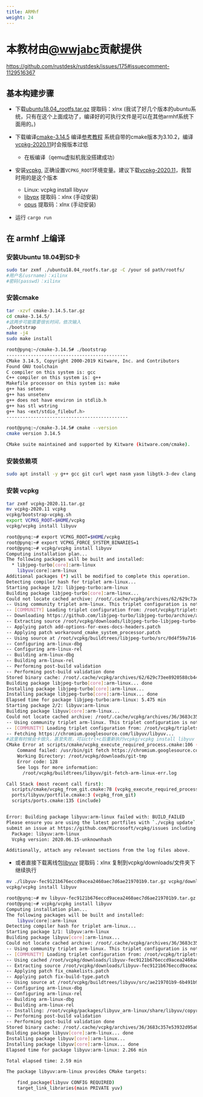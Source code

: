 ```yaml
---
title: ARMhf
weight: 24
---
```


# 本教材由[@wwjabc](https://github.com/wwjabc)贡献提供

https://github.com/rustdesk/rustdesk/issues/175#issuecomment-1129516367

## 基本构建步骤
- 下载[ubuntu18.04_rootfs.tar.gz](https://pan.baidu.com/s/1pmjw7OBn5NbiCvM6GGaEgQ) 提取码：xlnx (我试了好几个版本的ubuntu系统，只有在这个上面成功了，编译好的可执行文件是可以在其他armhf系统下面用的。)
- 下载编译[cmake-3.14.5](https://cmake.org/files/v3.14/cmake-3.14.5.tar.gz)  编译[参考教程](https://blog.csdn.net/weixin_43793181/article/details/118157012) 系统自带的cmake版本为3.10.2，编译[vcpkg-2020.11](https://github.com/microsoft/vcpkg/archive/refs/tags/2020.11.tar.gz)时会报版本过低
  - 在板编译（qemu虚拟机我没搭建成功）
  
- 安装[vcpkg](https://github.com/microsoft/vcpkg), 正确设置`VCPKG_ROOT`环境变量。建议下载[vcpkg-2020.11](https://github.com/microsoft/vcpkg/archive/refs/tags/2020.11.tar.gz)，我暂时用的是这个版本

  - Linux: vcpkg install libyuv 
  - [libvpx](https://pan.baidu.com/s/1fgi0PzOrT4VpL6p3MY-IVA) 提取码：xlnx (手动安装)
  - [opus](https://pan.baidu.com/s/1fxQayZ7FGq-Z0bn_pjBVfQ) 提取码：xlnx (手动安装)

- 运行 `cargo run`

## 在 armhf 上编译

### 安装Ubuntu 18.04到SD卡

```sh
sudo tar zxmf ./ubuntu18.04_rootfs.tar.gz -C /your sd path/rootfs/
#用户名(usrname)：xilinx
#密码(passwd)：xilinx
```

### 安装cmake
```sh
tar -xzvf cmake-3.14.5.tar.gz
cd cmake-3.14.5/
#这两步可能需要很长时间，依次输入
./bootstrap
make -j4
sudo make install
```
```sh
root@pynq:~/cmake-3.14.5# ./bootstrap 
---------------------------------------------
CMake 3.14.5, Copyright 2000-2019 Kitware, Inc. and Contributors
Found GNU toolchain
C compiler on this system is: gcc       
C++ compiler on this system is: g++          
Makefile processor on this system is: make
g++ has setenv
g++ has unsetenv
g++ does not have environ in stdlib.h
g++ has stl wstring
g++ has <ext/stdio_filebuf.h>
---------------------------------------------
```
```sh
root@pynq:~/cmake-3.14.5# cmake --version
cmake version 3.14.5

CMake suite maintained and supported by Kitware (kitware.com/cmake).
```
### 安装依赖项

```sh
sudo apt install -y g++ gcc git curl wget nasm yasm libgtk-3-dev clang libxcb-randr0-dev libxdo-dev libxfixes-dev libxcb-shape0-dev libxcb-xfixes0-dev libasound2-dev libpulse-dev ninja-build
```

### 安装 vcpkg

```sh
tar zxmf vcpkg-2020.11.tar.gz
mv vcpkg-2020.11 vcpkg
vcpkg/bootstrap-vcpkg.sh
export VCPKG_ROOT=$HOME/vcpkg
vcpkg/vcpkg install libyuv
```

```sh
root@pynq:~# export VCPKG_ROOT=$HOME/vcpkg
root@pynq:~# export VCPKG_FORCE_SYSTEM_BINARIES=1
root@pynq:~# vcpkg/vcpkg install libyuv
Computing installation plan...
The following packages will be built and installed:
  * libjpeg-turbo[core]:arm-linux
    libyuv[core]:arm-linux
Additional packages (*) will be modified to complete this operation.
Detecting compiler hash for triplet arm-linux...
Starting package 1/2: libjpeg-turbo:arm-linux
Building package libjpeg-turbo[core]:arm-linux...
Could not locate cached archive: /root/.cache/vcpkg/archives/62/629c73ee8920588cb446128f15cbfa66dfec1528.zip
-- Using community triplet arm-linux. This triplet configuration is not guaranteed to succeed.
-- [COMMUNITY] Loading triplet configuration from: /root/vcpkg/triplets/community/arm-linux.cmake
-- Downloading https://github.com/libjpeg-turbo/libjpeg-turbo/archive/ae87a958613b69628b92088b313ded0d4f59a716.tar.gz...
-- Extracting source /root/vcpkg/downloads/libjpeg-turbo-libjpeg-turbo-ae87a958613b69628b92088b313ded0d4f59a716.tar.gz
-- Applying patch add-options-for-exes-docs-headers.patch
-- Applying patch workaround_cmake_system_processor.patch
-- Using source at /root/vcpkg/buildtrees/libjpeg-turbo/src/0d4f59a716-5f2e7bc00b.clean
-- Configuring arm-linux-dbg
-- Configuring arm-linux-rel
-- Building arm-linux-dbg
-- Building arm-linux-rel
-- Performing post-build validation
-- Performing post-build validation done
Stored binary cache: /root/.cache/vcpkg/archives/62/629c73ee8920588cb446128f15cbfa66dfec1528.zip
Building package libjpeg-turbo[core]:arm-linux... done
Installing package libjpeg-turbo[core]:arm-linux...
Installing package libjpeg-turbo[core]:arm-linux... done
Elapsed time for package libjpeg-turbo:arm-linux: 5.475 min
Starting package 2/2: libyuv:arm-linux
Building package libyuv[core]:arm-linux...
Could not locate cached archive: /root/.cache/vcpkg/archives/36/3683c357e53932d95a037b4eb8cb74fe71c15f80.zip
-- Using community triplet arm-linux. This triplet configuration is not guaranteed to succeed.
-- [COMMUNITY] Loading triplet configuration from: /root/vcpkg/triplets/community/arm-linux.cmake
-- Fetching https://chromium.googlesource.com/libyuv/libyuv...
#这里有时候会卡很久，甚至失败，可以ctrl+c后重新执行vcpkg/vcpkg install libyuv
CMake Error at scripts/cmake/vcpkg_execute_required_process.cmake:106 (message):
    Command failed: /usr/bin/git fetch https://chromium.googlesource.com/libyuv/libyuv fec9121b676eccd9acea2460aec7d6ae219701b9 --depth 1 -n
    Working Directory: /root/vcpkg/downloads/git-tmp
    Error code: 128
    See logs for more information:
      /root/vcpkg/buildtrees/libyuv/git-fetch-arm-linux-err.log

Call Stack (most recent call first):
  scripts/cmake/vcpkg_from_git.cmake:78 (vcpkg_execute_required_process)
  ports/libyuv/portfile.cmake:3 (vcpkg_from_git)
  scripts/ports.cmake:135 (include)


Error: Building package libyuv:arm-linux failed with: BUILD_FAILED
Please ensure you are using the latest portfiles with `./vcpkg update`, then
submit an issue at https://github.com/Microsoft/vcpkg/issues including:
  Package: libyuv:arm-linux
  Vcpkg version: 2020.06.15-unknownhash

Additionally, attach any relevant sections from the log files above.
```
- 或者直接下载离线包[libyuv](链接：https://pan.baidu.com/s/1NmlvsXFh2Ivc36XEyb-BIw) 提取码：xlnx 复制到vcpkg/downloads/文件夹下 继续执行
```sh
mv ./libyuv-fec9121b676eccd9acea2460aec7d6ae219701b9.tar.gz vcpkg/downloads/
vcpkg/vcpkg install libyuv
```
```sh
root@pynq:~# mv libyuv-fec9121b676eccd9acea2460aec7d6ae219701b9.tar.gz vcpkg/downloads/
root@pynq:~# vcpkg/vcpkg install libyuv
Computing installation plan...
The following packages will be built and installed:
    libyuv[core]:arm-linux
Detecting compiler hash for triplet arm-linux...
Starting package 1/1: libyuv:arm-linux
Building package libyuv[core]:arm-linux...
Could not locate cached archive: /root/.cache/vcpkg/archives/36/3683c357e53932d95a037b4eb8cb74fe71c15f80.zip
-- Using community triplet arm-linux. This triplet configuration is not guaranteed to succeed.
-- [COMMUNITY] Loading triplet configuration from: /root/vcpkg/triplets/community/arm-linux.cmake
-- Using cached /root/vcpkg/downloads/libyuv-fec9121b676eccd9acea2460aec7d6ae219701b9.tar.gz
-- Extracting source /root/vcpkg/downloads/libyuv-fec9121b676eccd9acea2460aec7d6ae219701b9.tar.gz
-- Applying patch fix_cmakelists.patch
-- Applying patch fix-build-type.patch
-- Using source at /root/vcpkg/buildtrees/libyuv/src/ae219701b9-6b491b90af.clean
-- Configuring arm-linux-dbg
-- Configuring arm-linux-rel
-- Building arm-linux-dbg
-- Building arm-linux-rel
-- Installing: /root/vcpkg/packages/libyuv_arm-linux/share/libyuv/copyright
-- Performing post-build validation
-- Performing post-build validation done
Stored binary cache: /root/.cache/vcpkg/archives/36/3683c357e53932d95a037b4eb8cb74fe71c15f80.zip
Building package libyuv[core]:arm-linux... done
Installing package libyuv[core]:arm-linux...
Installing package libyuv[core]:arm-linux... done
Elapsed time for package libyuv:arm-linux: 2.266 min

Total elapsed time: 2.59 min

The package libyuv:arm-linux provides CMake targets:

    find_package(libyuv CONFIG REQUIRED)
    target_link_libraries(main PRIVATE yuv)
```
